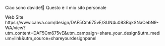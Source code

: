 Ciao sono davide!👋
Questo è il mio sito personale <br>
<link href="https://davidepoletto.github.io/Sito-personale/">Web Site</link>
https://www.canva.com/design/DAF5Cm675vE/SUN4u083BqkSNaCebN9-WA/view?utm_content=DAF5Cm675vE&utm_campaign=share_your_design&utm_medium=link&utm_source=shareyourdesignpanel
